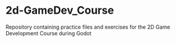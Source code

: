 # 2d-GameDev_Course
Repository containing practice files and exercises for the 2D Game Development Course during Godot
